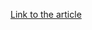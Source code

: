 [Link to the article](https://thehackernews.com/2024/12/390000-wordpress-credentials-stolen-via.html)
